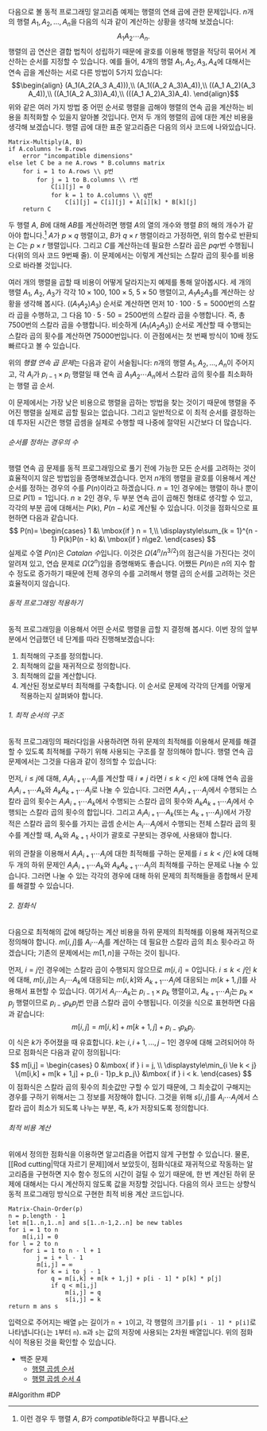 다음으로 볼 동적 프로그래밍 알고리즘 예제는 행렬의 연쇄 곱에 관한 문제입니다. $n$개의 행렬 $A_1, A_2, \dots, A_n$을 다음의 식과 같이 계산하는 상황을 생각해 보겠습니다:
$$A_1 A_2 \cdots A_n.$$
행렬의 곱 연산은 결합 법칙이 성립하기 때문에 괄호를 이용해 행렬을 적당히 묶어서 계산하는 순서를 지정할 수 있습니다. 예를 들어, 4개의 행렬 $A_1, A_2, A_3, A_4$에 대해서는 연속 곱을 계산하는 서로 다른 방법이 5가지 있습니다:
$$\begin{align}
(A_1(A_2(A_3 A_4))),\\
(A_1((A_2 A_3)A_4)),\\
((A_1 A_2)(A_3 A_4)),\\
((A_1(A_2 A_3))A_4),\\
(((A_1 A_2)A_3)A_4).
\end{align}$$
위와 같은 여러 가지 방법 중 어떤 순서로 행렬을 곱해야 행렬의 연속 곱을 계산하는 비용을 최적화할 수 있을지 알아볼 것입니다. 먼저 두 개의 행렬의 곱에 대한 계산 비용을 생각해 보겠습니다. 행렬 곱에 대한 표준 알고리즘은 다음의 의사 코드에 나와있습니다.
```pseudo
Matrix-Multiply(A, B)
if A.columns != B.rows
	error "incompatible dimensions"
else let C be a ne A.rows * B.columns matrix
	for i = 1 to A.rows \\ p번
		for j = 1 to B.columns \\ r번
			C[i][j] = 0
			for k = 1 to A.columns \\ q번
				C[i][j] = C[i][j] + A[i][k] * B[k][j]
	return C
```

두 행렬 $A$, $B$에 대해 $AB$를 계산하려면 행렬 $A$의 열의 개수와 행렬 $B$의 해의 개수가 같아야 합니다.[^1] $A$가 $p \times q$ 행렬이고, $B$가 $q \times r$ 행렬이라고 가정하면, 위의 함수로 반환되는 $C$는 $p \times r$ 행렬입니다. 그리고 $C$를 계산하는데 필요한 스칼라 곱은 $pqr$번 수행됩니다(위의 의사 코드 9번째 줄). 이 문제에서는 이렇게 계산되는 스칼라 곱의 횟수를 비용으로 바라볼 것입니다.

여러 개의 행렬을 곱할 때 비용이 어떻게 달라지는지 예제를 통해 알아봅시다. 세 개의 행렬 $A_1$, $A_2$, $A_3$가 각각 $10\times100$, $100\times5$, $5\times50$ 행렬이고, $A_1 A_2 A_3$를 계산하는 상황을 생각해 봅시다. $((A_1 A_2)A_3)$ 순서로 계산하면 먼저 $10\cdot100\cdot5=5000$번의 스칼라 곱을 수행하고, 그 다음 $10\cdot5\cdot50=2500$번의 스칼라 곱을 수행합니다. 즉, 총 $7500$번의 스칼라 곱을 수행합니다. 비슷하게 $(A_1(A_2 A_3))$ 순서로 계산할 때 수행되는 스칼라 곱의 횟수를 계산하면 $75000$번입니다. 이 관점에서는 첫 번째 방식이 10배 정도 빠르다고 볼 수 있습니다.

위의 *행렬 연속 곱 문제*는 다음과 같이 서술됩니다: $n$개의 행렬 $A_1, A_2, \dots, A_n$이 주어지고, 각 $A_i$가 $p_{i - 1} \times p_i$ 행렬일 때 연속 곱 $A_1 A_2 \cdots A_n$에서 스칼라 곱의 횟수를 최소화하는 행렬 곱 순서.

이 문제에서는 가장 낮은 비용으로 행렬을 곱하는 방법을 찾는 것이기 때문에 행렬을 주어진 행렬을 실제로 곱할 필요는 없습니다. 그리고 일반적으로 이 최적 순서를 결정하는 데 투자된 시간은 행렬 곱셈을 실제로 수행할 때 나중에 절약된 시간보다 더 많습니다.
###### 순서를 정하는 경우의 수
행렬 연속 곱 문제를 동적 프로그래밍으로 풀기 전에 가능한 모든 순서를 고려하는 것이 효율적이지 않은 방법임을 증명해보겠습니다. 먼저 $n$개의 행렬을 괄호를 이용해서 계산 순서를 정하는 경우의 수를 $P(n)$이라고 하겠습니다. $n = 1$인 경우에는 행렬이 하나 뿐이므로 $P(1) = 1$입니다. $n\ge 2$인 경우, 두 부분 연속 곱이 곱해진 형태로 생각할 수 있고, 각각의 부분 곱에 대해서는 $P(k)$, $P(n - k)$로 계산될 수 있습니다. 이것을 점화식으로 표현하면 다음과 같습니다.
$$
P(n)= \begin{cases}
1 &\ \mbox{if } n = 1,\\
\displaystyle\sum_{k = 1}^{n - 1} P(k)P(n - k) &\ \mbox{if } n\ge2.
\end{cases}
$$
실제로 수열 $P(n)$은 *Catalan 수*입니다. 이것은 $\Omega(4^n / n^{3/2})$의 점근식을 가진다는 것이 알려져 있고, 연습 문제로 $\Omega(2^n)$임을 증명해봐도 좋습니다. 어쨌든 $P(n)$은 $n$의 지수 함수 정도로 증가하기 때문에 전체 경우의 수를 고려해서 행렬 곱의 순서를 고려하는 것은 효율적이지 않습니다.
###### 동적 프로그래밍 적용하기
동적 프로그래밍을 이용해서 어떤 순서로 행렬을 곱할 지 결정해 봅시다. 이번 장의 앞부분에서 언급했던 네 단계를 따라 진행해보겠습니다:
1. 최적해의 구조를 정의합니다.
2. 최적해의 값을 재귀적으로 정의합니다.
3. 최적해의 값을 계산합니다.
4. 계산된 정보로부터 최적해를 구축합니다.
이 순서로 문제에 각각의 단계를 어떻게 적용하는지 살펴봐야 합니다.
###### 1. 최적 순서의 구조
동적 프로그래밍의 패러다임을 사용하려면 하위 문제의 최적해를 이용해서 문제를 해결할 수 있도록 최적해를 구하기 위해 사용되는 구조를 잘 정의해야 합니다. 행렬 연속 곱 문제에서는 그것을 다음과 같이 정의할 수 있습니다:

먼저, $i\le j$에 대해, $A_i A_{i + 1} \cdots A_j$를 계산할 때 $i \neq j$ 라면 $i\le k < j$인 $k$에 대해 연속 곱을  $A_i A_{i + 1} \cdots A_k$와 $A_k A_{k + 1} \cdots A_j$로 나눌 수 있습니다. 그러면 $A_i A_{i + 1} \cdots A_j$에서 수행되는 스칼라 곱의 횟수는 $A_i A_{i + 1} \cdots A_k$에서 수행되는 스칼라 곱의 횟수와 $A_k A_{k + 1} \cdots A_j$에서 수행되는 스칼라 곱의 횟수의 합입니다. 그리고 $A_i A_{i + 1}\cdots A_k$(또는 $A_{k + 1}\cdots A_j$)에서 가장 적은 스칼라 곱의 횟수를 가지는 곱셈 순서는 $A_i\cdots A_j$에서 수행되는 전체 스칼라 곱의 횟수를 계산할 때, $A_k$와 $A_{k + 1}$ 사이가 괄호로 구분되는 경우에, 사용돼야 합니다.

위의 관찰을 이용해서 $A_i A_{i + 1} \cdots A_j$에 대한 최적해를 구하는 문제를 $i\le k < j$인 $k$에 대해 두 개의 하위 문제인 $A_i A_{i + 1} \cdots A_k$와 $A_k A_{k + 1} \cdots A_j$의 최적해를 구하는 문제로 나눌 수 있습니다. 그러면 나눌 수 있는 각각의 경우에 대해 하위 문제의 최적해들을 종합해서 문제를 해결할 수 있습니다.
###### 2. 점화식
다음으로 최적해의 값에 해당하는 계산 비용을 하위 문제의 최적해를 이용해 재귀적으로 정의해야 합니다. $m[i, j]$를 $A_i\cdots A_j$를 계산하는 데 필요한 스칼라 곱의 최소 횟수라고 하겠습니다; 기존의 문제에서는 $m[1, n]$을 구하는 것이 됩니다.

먼저, $i = j$인 경우에는 스칼라 곱이 수행되지 않으므로 $m[i,i]=0$입니다. $i\le k <j$인 $k$에 대해, $m[i,j]$는 $A_i \cdots A_k$에 대응되는 $m[i,k]$와 $A_{k + 1}\cdots A_j$에 대응되는 $m[k + 1, j]$를 사용해서 표현할 수 있습니다. 여기서 $A_i \cdots A_k$는 $p_{i - 1} \times p_k$ 행렬이고, $A_{k + 1}\cdots A_{j}$는 $p_k\times p_j$ 행렬이므로 $p_{i - 1} p_k p_j$번 만큼 스칼라 곱이 수행됩니다. 이것을 식으로 표현하면 다음과 같습니다:
$$m[i,j] = m[i,k] + m[k + 1,j] + p_{i - 1}p_k p_j.$$
이 식은 $k$가 주어졌을 때 유효합니다. $k$는 $i, i+1, \dots, j-1$인 경우에 대해 고려되어야 하므로 점화식은 다음과 같이 정의됩니다:
$$
m[i,j] = 
\begin{cases}
0 &\mbox{ if } i = j,
\\
\displaystyle\min_{i \le k < j} \{m[i,k] + m[k + 1,j] + p_{i - 1}p_k p_j\} &\mbox{ if } i < k.
\end{cases}
$$
이 점화식은 스칼라 곱의 횟수의 최솟값만 구할 수 있기 때문에, 그 최솟값이 구해지는 경우를 구하기 위해서는 그 정보를 저장해야 합니다. 그것을 위해 $s[i,j]$를 $A_i \cdots A_j$에서 스칼라 곱이 최소가 되도록 나누는 부분, 즉, $k$가 저장되도록 정의합니다. 
###### 최적 비용 계산
위에서 정의한 점화식을 이용하면 알고리즘을 어렵지 않게 구현할 수 있습니다. 물론, [[Rod cutting|막대 자르기 문제]]에서 보았듯이, 점화식대로 재귀적으로 작동하는 알고리즘을 구현하면 지수 함수 정도의 시간이 걸릴 수 있기 때문에, 한 번 계산된 하위 문제에 대해서는 다시 계산하지 않도록 값을 저장할 것입니다. 다음의 의사 코드는 상향식 동적 프로그래밍 방식으로 구현한 최적 비용 계산 코드입니다.
```pseudo
Matrix-Chain-Order(p)
n = p.length - 1
let m[1..n,1..n] and s[1..n-1,2..n] be new tables
for i = 1 to n
	m[i,i] = 0
for l = 2 to n
	for i = 1 to n - l + 1
		j = i + l - 1
		m[i,j] = ∞
		for k = i to j - 1
			q = m[i,k] + m[k + 1,j] + p[i - 1] * p[k] * p[j]
			if q < m[i,j]
				m[i,j] = q
				s[i,j] = k
return m ans s
```

입력으로 주어지는 배열 `p`는 길이가 `n + 1`이고, 각 행렬의 크기를 `p[i - 1] * p[i]`로 나타냅니다(`i`는 `1`부터 `n`). `m`과 `s`는 값의 저장에 사용되는 2차원 배열입니다. 위의 점화식이 적용된 것을 확인할 수 있습니다.

- 백준 문제
	- [행렬 곱셈 순서](https://www.acmicpc.net/problem/11049)
	- [행렬 곱셈 순서 4](https://www.acmicpc.net/problem/25683)

 #Algorithm #DP

[^1]: 이런 경우 두 행렬 $A$, $B$가 *compatible*하다고 부릅니다.